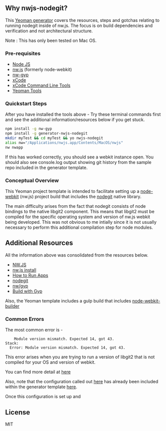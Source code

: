 
## Why nwjs-nodegit?

This [Yeoman generator](http://yeoman.io/) covers the resources, steps and gotchas relating to running nodegit inside of nw.js. 
The focus is on build dependencies and verification and not architectural structure.

Note : This has only been tested on Mac OS. 

### Pre-requisites

- [Node JS](https://nodejs.org/)
- [nw.js](https://github.com/nwjs/nw.js/) (formerly node-webkit)
- [nw-gyp](https://github.com/nwjs/nw.js/wiki/Build-native-modules-with-nw-gyp)
- [xCode](https://developer.apple.com/xcode/downloads/) 
- [xCode Command Line Tools](https://developer.apple.com/library/ios/documentation/DeveloperTools/Conceptual/WhatsNewXcode/Articles/xcode_4_3.html#//apple_ref/doc/uid/1006-SW2)
- [Yeoman Tools](http://yeoman.io/learning/index.html)

### Quickstart Steps 

After you have installed the tools above - Try these terminal commands first and see the additional information/resources below if you get stuck.

```bash
npm install -g nw-gyp
npm install -g generator-nwjs-nodegit
mkdir myTest && cd myTest && yo nwjs-nodegit
alias nw="/Applications/nwjs.app/Contents/MacOS/nwjs"
nw nwapp
```

If this has worked correctly, you should see a webkit instance open. You should also see console.log output showing
git history from the sample repo included in the generator template.

### Conceptual Overview

This Yeoman project template is intended to facilitate setting up a [node-webkit](http://nwjs.io/) (nw.js) project
build that includes the [nodegit](http://www.nodegit.org/) native library.

The main difficulty arises from the fact that nodegit consists of node bindings to the native libgit2 component. This means that
libgit2 must be compiled for the specific operating system and version of nw.js webkit being developed. This was not obvious to me
intially since it is not usually necessary to perform this additional compilation step for node modules.



## Additional Resources

All the information above was consolidated from the resources below.

- [NW.JS](http://nwjs.io/)
- [nw.js install](http://www.nodegit.org/guides/install/nw.js/)
- [How to Run Apps](https://github.com/nwjs/nw.js/wiki/How-to-run-apps)
- [nodegit](http://www.nodegit.org/)
- [nw/gyp](https://github.com/nwjs/nw-gyp)
- [Build with Gyp](https://github.com/nwjs/nw.js/wiki/Build-native-modules-with-nw-gyp)

Also, the Yeoman template includes a gulp build that includes [node-webkit-builder](https://github.com/mllrsohn/node-webkit-builder)

### Common Errors 

The most common error is -

```Message:
    Module version mismatch. Expected 14, got 43.
Stack:
  Error: Module version mismatch. Expected 14, got 43.
```

This error arises when you are trying to run a version of libgit2 that is not
compiled for your OS and version of webkit. 

You can find more detail at [here](https://github.com/nodegit/nodegit#nwjs-node-webkit)

Also, note that the configuration called out [here](http://www.nodegit.org/guides/install/nw.js/) has already been included 
within the generator template [here](https://github.com/pebanfield/generator-nwjs-nodegit/blob/master/generators/app/templates/_package.json#L11).

Once this configuration is set up and 

## License

MIT
